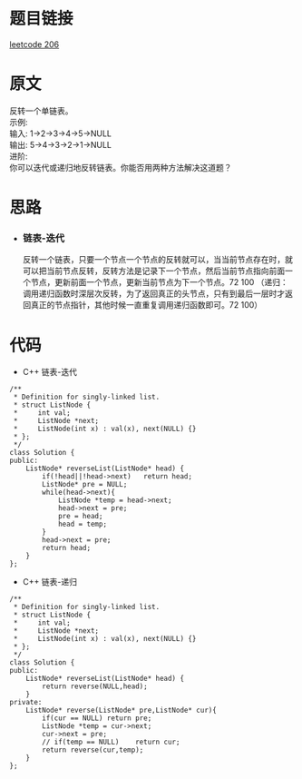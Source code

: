 # 题目链接
[leetcode 206](https://leetcode-cn.com/problems/reverse-linked-list/)

# 原文
反转一个单链表。  
示例:  
输入: 1->2->3->4->5->NULL  
输出: 5->4->3->2->1->NULL  
进阶:  
你可以迭代或递归地反转链表。你能否用两种方法解决这道题？

# 思路
- ### **链表-迭代**
  反转一个链表，只要一个节点一个节点的反转就可以，当当前节点存在时，就可以把当前节点反转，反转方法是记录下一个节点，然后当前节点指向前面一个节点，更新前面一个节点，更新当前节点为下一个节点。72 100 （递归：调用递归函数时深层次反转，为了返回真正的头节点，只有到最后一层时才返回真正的节点指针，其他时候一直重复调用递归函数即可。72 100）

# 代码
- C++ 链表-迭代
```
/**
 * Definition for singly-linked list.
 * struct ListNode {
 *     int val;
 *     ListNode *next;
 *     ListNode(int x) : val(x), next(NULL) {}
 * };
 */
class Solution {
public:
    ListNode* reverseList(ListNode* head) {
        if(!head||!head->next)   return head;
        ListNode* pre = NULL;
        while(head->next){
            ListNode *temp = head->next;
            head->next = pre;
            pre = head;
            head = temp;
        }
        head->next = pre;
        return head;
    }
};
```
- C++ 链表-递归
```
/**
 * Definition for singly-linked list.
 * struct ListNode {
 *     int val;
 *     ListNode *next;
 *     ListNode(int x) : val(x), next(NULL) {}
 * };
 */
class Solution {
public:
    ListNode* reverseList(ListNode* head) {
        return reverse(NULL,head);
    }
private:
    ListNode* reverse(ListNode* pre,ListNode* cur){
        if(cur == NULL) return pre;
        ListNode *temp = cur->next;
        cur->next = pre;
        // if(temp == NULL)    return cur;
        return reverse(cur,temp);
    }
};
```